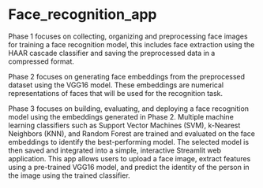 # Face_recognition_app
Phase 1 focuses on collecting, organizing and preprocessing face images for training a face recognition model, this includes face extraction using the HAAR cascade classifier and saving the preprocessed data in a compressed format.

Phase 2 focuses on generating face embeddings from the preprocessed dataset using the VGG16 model. These embeddings are numerical representations of faces that will be used for the recognition task.

Phase 3 focuses on building, evaluating, and deploying a face recognition model using the embeddings generated in Phase 2. Multiple machine learning classifiers such as Support Vector Machines (SVM), k-Nearest Neighbors (KNN), and Random Forest are trained and evaluated on the face embeddings to identify the best-performing model. The selected model is then saved and integrated into a simple, interactive Streamlit web application. This app allows users to upload a face image, extract features using a pre-trained VGG16 model, and predict the identity of the person in the image using the trained classifier.